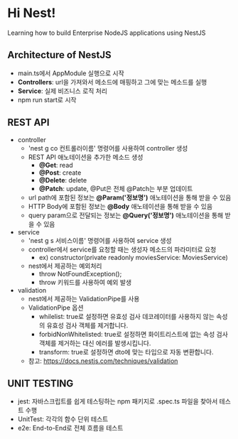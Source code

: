 # Hi Nest!

Learning how to build Enterprise NodeJS applications using NestJS

## Architecture of NestJS
- main.ts에서 AppModule 실행으로 시작
- **Controllers**: url을 가져와서 메소드에 매핑하고 그에 맞는 메소드를 실행
- **Service**: 실제 비즈니스 로직 처리
- npm run start로 시작

## REST API
- controller
  + 'nest g co 컨트롤러이름' 명령어를 사용하여 controller 생성
  + REST API 애노테이션을 추가한 메소드 생성
    - **@Get**: read
    - **@Post**: create
    - **@Delete**: delete
    - **@Patch**: update, @Put은 전체 @Patch는 부분 업데이트
  + url path에 포함된 정보는 **@Param('정보명')** 애노테이션을 통해 받을 수 있음
  + HTTP Body에 포함된 정보는 **@Body** 애노테이션을 통해 받을 수 있음
  + query param으로 전달되는 정보는 **@Query('정보명')** 애노테이션을 통해 받을 수 있음
- service
  + 'nest g s 서비스이름' 명령어를 사용하여 service 생성
  + controller에서 service를 요청할 때는 생성자 메소드의 파라미터로 요청
    - ex) constructor(private readonly moviesService: MoviesService)
  + nest에서 제공하는 예외처리
    - throw NotFoundException();
    - throw 키워드를 사용하여 예외 발생
- validation
  + nest에서 제공하는 ValidationPipe를 사용
  + ValidationPipe 옵션
    - whilelist: true로 설정하면 유효성 검사 데코레이터를 사용하지 않는 속성의 유효성 검사 객체를 제거합니다.
    - forbidNonWhitelisted: true로 설정하면 화이트리스트에 없는 속성 검사 객체를 제거하는 대신 에러를 발생시킵니다.
    - transform: true로 설정하면 dto에 맞는 타입으로 자동 변환합니다.
  + 참고: https://docs.nestjs.com/techniques/validation

## UNIT TESTING
- jest: 자바스크립트를 쉽게 테스팅하는 npm 패키지로 .spec.ts 파일을 찾아서 테스트 수행
- UnitTest: 각각의 함수 단위 테스트
- e2e: End-to-End로 전체 흐름을 테스트
  